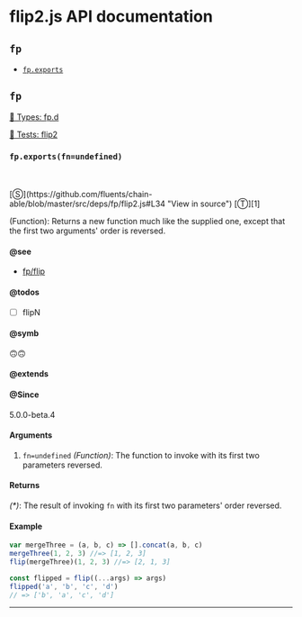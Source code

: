 # flip2.js API documentation

<!-- div class="toc-container" -->

<!-- div -->

## `fp`
* <a href="#fp-prototype-exports"  data-meta="exports fn undefined"  data-call="exports fn undefined"  data-category="Methods"  data-description="Function Returns a new function much like the supplied one except that the first two arguments order is reversed"  data-name="exports"  data-member="fp"  data-see="href https github com fluents chain able blob master src deps fp flip js label fp flip"  data-todos="flipN"  data-all="meta n exports fn undefined call exports fn undefined category Methods description Function Returns a new function much like the supplied one except that the first two narguments order is reversed name exports member fp see href https github com fluents chain able blob master src deps fp flip js label fp flip notes todos flipN n klassProps" >`fp.exports`</a>

<!-- /div -->

<!-- /div -->

<!-- div class="doc-container" -->

<!-- div -->

## `fp`

<!-- div -->

<a href="https://github.com/fluents/chain-able/blob/master/typings/fp.d.ts">🌊  Types: fp.d</a>&nbsp;

<a href="https://github.com/fluents/chain-able/blob/master/test/fp/flip2.js">🔬  Tests: flip2</a>&nbsp;

<h3 id="fp-prototype-exports" data-member="fp" data-category="Methods" data-name="exports"><code>fp.exports(fn=undefined)</code></h3>
<br>
<br>
[&#x24C8;](https://github.com/fluents/chain-able/blob/master/src/deps/fp/flip2.js#L34 "View in source") [&#x24C9;][1]

(Function): Returns a new function much like the supplied one, except that the first two
arguments' order is reversed.


#### @see 

* <a href="https://github.com/fluents/chain-able/blob/master/src/deps/fp/flip.js" >fp/flip</a>

#### @todos 

- [ ] flipN
 

#### @symb 

🙃🙃 

#### @extends




#### @Since
5.0.0-beta.4

#### Arguments
1. `fn=undefined` *(Function)*: The function to invoke with its first two parameters reversed.

#### Returns
*(&#42;)*: The result of invoking `fn` with its first two parameters' order reversed.

#### Example
```js
var mergeThree = (a, b, c) => [].concat(a, b, c)
mergeThree(1, 2, 3) //=> [1, 2, 3]
flip(mergeThree)(1, 2, 3) //=> [2, 1, 3]

const flipped = flip((...args) => args)
flipped('a', 'b', 'c', 'd')
// => ['b', 'a', 'c', 'd']

```
---

<!-- /div -->

<!-- /div -->

<!-- /div -->

 [1]: #fp "Jump back to the TOC."
